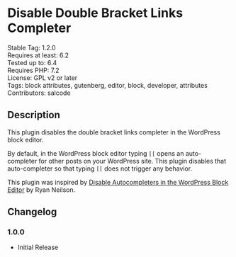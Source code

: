 # Disable Double Bracket Links Completer

Stable Tag: 1.2.0  
Requires at least: 6.2  
Tested up to: 6.4  
Requires PHP: 7.2  
License: GPL v2 or later  
Tags: block attributes, gutenberg, editor, block, developer, attributes  
Contributors: salcode  

## Description

This plugin disables the double bracket links completer in the WordPress block editor.

By default, in the WordPress block editor typing `[[` opens an auto-completer for other posts on your WordPress site. This plugin disables that auto-completer so that typing `[[` does not trigger any behavior.

This plugin was inspired by [Disable Autocompleters in the WordPress Block Editor](https://neilsonwebdesign.com/disable-autocompleters-in-the-wordpress-block-editor/) by Ryan Neilson.

## Changelog

### 1.0.0

* Initial Release


